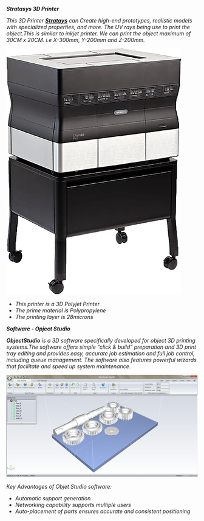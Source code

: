 ***Stratasys 3D Printer*** 

*This 3D Printer [**Stratays**](https://www.stratasys.com/3d-printers/objet30-pro) can  Create high-end prototypes, realistic models with specialized properties, and more. The UV rays being use to print the object.This is similar to inkjet printer. We can print the object maximum of 30CM x 20CM. i.e X-300mm, Y-200mm and Z-200mm.*

![stratasys](/img/stratasys.jpg)

- *This printer is a 3D Polyjet Printer*
- *The prime material is Polypropylene*
- *The printing layer is 28microns*

***Software - Opject Studio***      

***ObjectStudio** is a 3D software specifically developed for object 3D printing systems.The software offers simple “click & build” preparation and 3D print tray editing and provides easy, accurate job estimation and full job control, including queue management. The software also features powerful wizards that facilitate and speed up system maintenance.*

![object3d](/img/object3d.jpg)

*Key Advantages of Objet Studio software:*

- *Automatic support generation*    
- *Networking capability supports multiple users*   
- *Auto-placement of parts ensures accurate and consistent positioning*  








